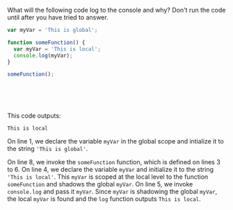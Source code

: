 What will the following code log to the console and why? Don't run the code until after you have tried to answer.

```js
var myVar = 'This is global';

function someFunction() {
  var myVar = 'This is local';
  console.log(myVar);
}

someFunction();
```

<br>
<br>
<br>

This code outputs:

```
This is local
```

On line 1, we declare the variable `myVar` in the global scope and intialize it to the string `'This is global'`.

On line 8, we invoke the `someFunction` function, which is defined on lines 3 to 6. On line 4, we declare the variable `myVar` and initialize it to the string `'This is local'`. This `myVar` is scoped at the local level to the function `someFunction` and shadows the global `myVar`. On line 5, we invoke `console.log` and pass it `myVar`. Since `myVar` is shadowing the global `myVar`, the local `myVar` is found and the `log` function outputs `This is local`.
